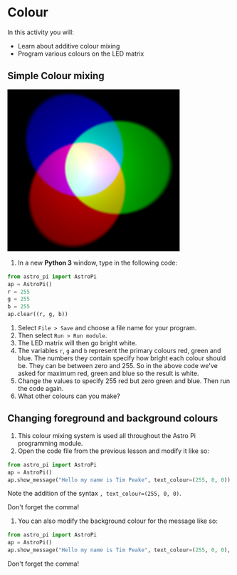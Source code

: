 # Colour

In this activity you will:

- Learn about additive colour mixing
- Program various colours on the LED matrix

## Simple Colour mixing

  ![](images/additive_color_mixing.png)

1. In a new **Python 3** window, type in the following code:

  ```python
  from astro_pi import AstroPi
  ap = AstroPi()
  r = 255
  g = 255
  b = 255
  ap.clear((r, g, b))
  ```

1. Select `File > Save` and choose a file name for your program.
1. Then select `Run > Run module`.
1. The LED matrix will then go bright white.
1. The variables `r`, `g` and `b` represent the primary colours red, green and blue. The numbers they contain specify how bright each colour should be. They can be between zero and 255. So in the above code we've asked for maximum red, green and blue so the result is white.
1. Change the values to specify 255 red but zero green and blue. Then run the code again.
1. What other colours can you make?

## Changing foreground and background colours

1. This colour mixing system is used all throughout the Astro Pi programming module.
1. Open the code file from the previous lesson and modify it like so:

  ```python
  from astro_pi import AstroPi
  ap = AstroPi()
  ap.show_message("Hello my name is Tim Peake", text_colour=(255, 0, 0))
  ```

  Note the addition of the syntax `, text_colour=(255, 0, 0)`.
  
  Don't forget the comma!
  
1. You can also modify the background colour for the message like so:

  ```python
  from astro_pi import AstroPi
  ap = AstroPi()
  ap.show_message("Hello my name is Tim Peake", text_colour=(255, 0, 0), back_colour=(255,255,255))
  ```

  Don't forget the comma!
